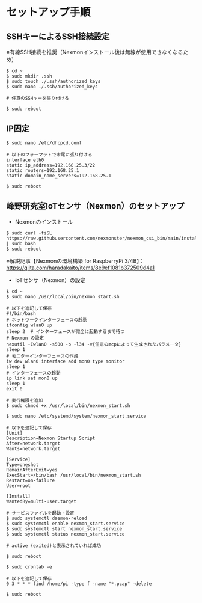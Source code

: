 # セットアップ手順

## SSHキーによるSSH接続設定

※有線SSH接続を推奨（Nexmonインストール後は無線が使用できなくなるため）

```
$ cd ~
$ sudo mkdir .ssh
$ sudo touch ./.ssh/authorized_keys
$ sudo nano ./.ssh/authorized_keys

# 任意のSSHキーを張り付ける

$ sudo reboot
```

## IP固定

```
$ sudo nano /etc/dhcpcd.conf

# 以下のフォーマットで末尾に張り付ける
interface eth0
static ip_address=192.168.25.3/22
static routers=192.168.25.1
static domain_name_servers=192.168.25.1

$ sudo reboot
```

## 峰野研究室IoTセンサ（Nexmon）のセットアップ

- Nexmonのインストール

```
$ sudo curl -fsSL https://raw.githubusercontent.com/nexmonster/nexmon_csi_bin/main/install.sh | sudo bash
$ sudo reboot
```

※解説記事【Nexmonの環境構築 for RaspberryPi 3/4B】：https://qiita.com/haradakaito/items/8e9ef1081b372509d4a1

- IoTセンサ（Nexmon）の設定

```
$ cd ~
$ sudo nano /usr/local/bin/nexmon_start.sh

# 以下を追記して保存
#!/bin/bash
# ネットワークインターフェースの起動
ifconfig wlan0 up
sleep 2  # インターフェースが完全に起動するまで待つ
# Nexmon の設定
nexutil -Iwlan0 -s500 -b -l34 -v{任意のmcpによって生成されたパラメータ}
sleep 1
# モニターインターフェースの作成
iw dev wlan0 interface add mon0 type monitor
sleep 1
# インターフェースの起動
ip link set mon0 up
sleep 1
exit 0

# 実行権限を追加
$ sudo chmod +x /usr/local/bin/nexmon_start.sh

$ sudo nano /etc/systemd/system/nexmon_start.service

# 以下を追記して保存
[Unit]
Description=Nexmon Startup Script
After=network.target
Wants=network.target

[Service]
Type=oneshot
RemainAfterExit=yes
ExecStart=/bin/bash /usr/local/bin/nexmon_start.sh
Restart=on-failure
User=root

[Install]
WantedBy=multi-user.target

# サービスファイルを起動・設定
$ sudo systemctl daemon-reload
$ sudo systemctl enable nexmon_start.service
$ sudo systemctl start nexmon_start.service
$ sudo systemctl status nexmon_start.service

# active (exited)と表示されていれば成功

$ sudo reboot
```

```
$ sudo crontab -e

# 以下を追記して保存
0 3 * * * find /home/pi -type f -name "*.pcap" -delete

$ sudo reboot
```